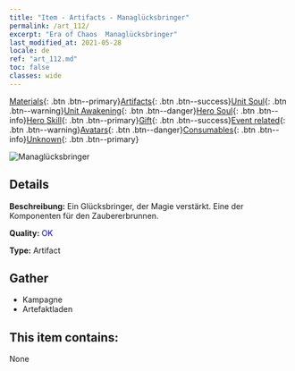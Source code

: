 ```yaml
---
title: "Item - Artifacts - Managlücksbringer"
permalink: /art_112/
excerpt: "Era of Chaos  Managlücksbringer"
last_modified_at: 2021-05-28
locale: de
ref: "art_112.md"
toc: false
classes: wide
---
```

 [Materials](/ItemsDE/){: .btn .btn--primary}[Artifacts](/ItemsDE/Artifacts/){: .btn .btn--success}[Unit Soul](/ItemsDE/UnitSoul/){: .btn .btn--warning}[Unit Awakening](/ItemsDE/UnitAwakening/){: .btn .btn--danger}[Hero Soul](/ItemsDE/HeroSoul/){: .btn .btn--info}[Hero Skill](/ItemsDE/HeroSkill/){: .btn .btn--primary}[Gift](/ItemsDE/Gift/){: .btn .btn--success}[Event related](/ItemsDE/Events/){: .btn .btn--warning}[Avatars](/ItemsDE/Avatars/){: .btn .btn--danger}[Consumables](/ItemsDE/Consumables/){: .btn .btn--info}[Unknown](/ItemsDE/Unknown/){: .btn .btn--primary}

 ![Managlücksbringer](/images/t/artifact_40211.png)

## Details
 **Beschreibung:** Ein Glücksbringer, der Magie verstärkt. Eine der Komponenten für den Zaubererbrunnen.

 **Quality:** <span style="color: #0000CD">OK</span>

 **Type:** Artifact

## Gather

*    Kampagne 
*    Artefaktladen 

## This item contains:

  None


